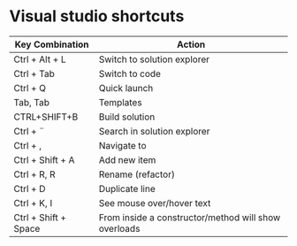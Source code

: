 # Visual studio shortcuts

| Key Combination | Action |
| --- | --- |
| Ctrl + Alt + L | Switch to solution explorer |
| Ctrl + Tab | Switch to code |
| Ctrl + Q | Quick launch |
| Tab, Tab | Templates |
| CTRL+SHIFT+B | Build solution |
| Ctrl + ¨ | Search in solution explorer |
| Ctrl + , | Navigate to |
| Ctrl + Shift + A | Add new item |
| Ctrl + R, R | Rename (refactor) |
| Ctrl + D | Duplicate line |
| Ctrl + K, I | See mouse over/hover text |
| Ctrl + Shift + Space | From inside a constructor/method will show overloads |

